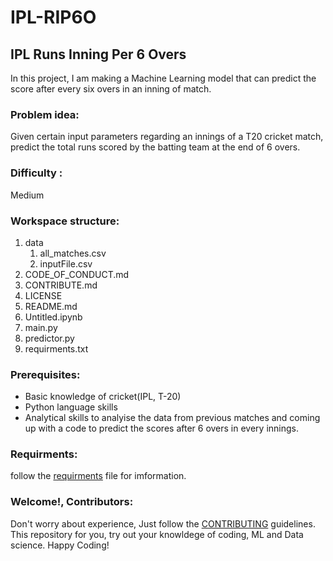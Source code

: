 # IPL-RIP6O

## IPL Runs Inning Per 6 Overs

In this project, I am making a Machine Learning model that can predict the score after every six overs in an inning of match.

### Problem idea:
Given certain input parameters regarding an innings of a T20 cricket match, predict the total runs scored by the batting team at the end of 6 overs.

### Difficulty :
 Medium
 
### Workspace structure:
1. data
   1. all_matches.csv
   1. inputFile.csv
2. CODE_OF_CONDUCT.md
3. CONTRIBUTE.md
4. LICENSE
5. README.md
6. Untitled.ipynb
7. main.py
8. predictor.py
9. requirments.txt

### Prerequisites: 
* Basic knowledge of cricket(IPL, T-20) 
* Python language skills
* Analytical skills to analyise the data from previous matches and coming up with a code to predict the scores after 6 overs in every innings.

### Requirments:
   follow the [requirments](https://github.com/thegautamkumarjaiswal/IPL-RIP6O/blob/main/requirements.txt) file for imformation.

### Welcome!, Contributors:
 Don't worry about experience, Just follow the [CONTRIBUTING](https://github.com/thegautamkumarjaiswal/IPL-RIP6O/blob/main/CONTRIBUTING.md) guidelines.
 This repository for you, try out your knowldege of coding, ML and Data science. Happy Coding!
